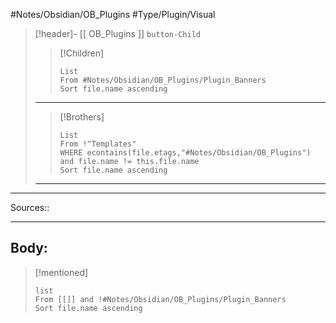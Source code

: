 #Notes/Obsidian/OB_Plugins  #Type/Plugin/Visual
>[!header]- [[ OB_Plugins ]] `button-Child`  
>>[!Children] 
>>```dataview
>>List
>>From #Notes/Obsidian/OB_Plugins/Plugin_Banners 
>>Sort file.name ascending
>>```
>***
>
>>[!Brothers] 
>>```dataview
>>List
>>From !"Templates"
>>WHERE econtains(file.etags,"#Notes/Obsidian/OB_Plugins") and file.name != this.file.name
>>Sort file.name ascending
>>```
>***
>
***

Sources:: 
***

## Body:




 

>[!mentioned] 
>```dataview
>list
>From [[]] and !#Notes/Obsidian/OB_Plugins/Plugin_Banners
>Sort file.name ascending
> ```